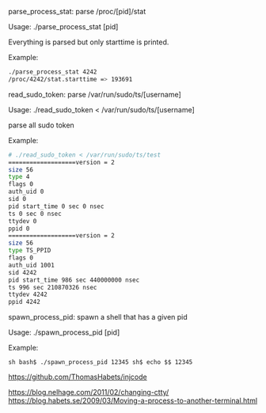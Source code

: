parse_process_stat: parse /proc/[pid]/stat

Usage: ./parse_process_stat [pid]

Everything is parsed but only starttime is printed.

Example:
```sh
./parse_process_stat 4242
/proc/4242/stat.starttime => 193691
```

read_sudo_token: parse /var/run/sudo/ts/[username]

Usage: ./read_sudo_token < /var/run/sudo/ts/[username]

parse all sudo token

Example:

```sh
# ./read_sudo_token < /var/run/sudo/ts/test
===================version = 2
size 56
type 4
flags 0
auth_uid 0
sid 0
pid start_time 0 sec 0 nsec
ts 0 sec 0 nsec
ttydev 0
ppid 0
===================version = 2
size 56
type TS_PPID
flags 0
auth_uid 1001
sid 4242
pid start_time 986 sec 440000000 nsec
ts 996 sec 210870326 nsec
ttydev 4242
ppid 4242
```

spawn_process_pid: spawn a shell that has a given pid

Usage: ./spawn_process_pid [pid]

Example:

`sh
bash$ ./spawn_process_pid 12345
sh$ echo $$
12345
`


https://github.com/ThomasHabets/injcode

https://blog.nelhage.com/2011/02/changing-ctty/
https://blog.habets.se/2009/03/Moving-a-process-to-another-terminal.html
